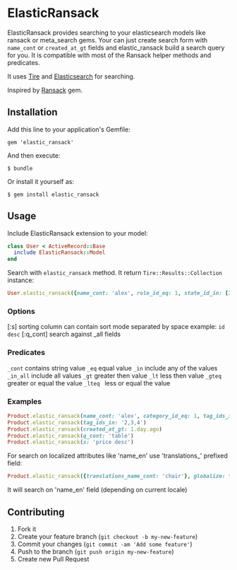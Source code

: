 # ElasticRansack

ElasticRansack provides searching to your elasticsearch models like ransack or meta_search gems.
Your can just create search form with `name_cont` or `created_at_gt` fields and elastic_ransack build a search query for you.
It is compatible with most of the Ransack helper methods and predicates.

It uses [Tire](https://github.com/karmi/tire) and [Elasticsearch](http://www.elasticsearch.org/) for searching.

Inspired by [Ransack](https://github.com/ernie/ransack) gem.

## Installation

Add this line to your application's Gemfile:

    gem 'elastic_ransack'

And then execute:

    $ bundle

Or install it yourself as:

    $ gem install elastic_ransack

## Usage

Include ElasticRansack extension to your model:

```ruby
class User < ActiveRecord::Base
  include ElasticRansack::Model
end
```

Search with `elastic_ransack` method. It return `Tire::Results::Collection` instance:

```ruby
User.elastic_ransack({name_cont: 'alex', role_id_eq: 1, state_id_in: [2, 3], created_at_gt: 1.day.ago})
```

### Options
 [:s]
   sorting column
   can contain sort mode separated by space
   example: `id desc`
 [:q_cont]
   search against _all fields

### Predicates
`_cont`    contains string value
`_eq`      equal value
`_in`      include any of the values
`_in_all`  include all values
`_gt`      greater then value
`_lt`      less then value
`_gteq`    greater or equal the value
`_lteq `   less or equal the value

### Examples

```ruby
Product.elastic_ransack(name_cont: 'alex', category_id_eq: 1, tag_ids_in: [2, 3])
Product.elastic_ransack(tag_ids_in: '2,3,4')
Product.elastic_ransack(created_at_gt: 1.day.ago)
Product.elastic_ransack(q_cont: 'table')
Product.elastic_ransack(s: 'price desc')
```

For search on localized attributes like 'name_en' use 'translations_' prefixed field:

```ruby
Product.elastic_ransack({translations_name_cont: 'chair'}, globalize: true)
```

It will search on 'name_en' field (depending on current locale)


## Contributing

1. Fork it
2. Create your feature branch (`git checkout -b my-new-feature`)
3. Commit your changes (`git commit -am 'Add some feature'`)
4. Push to the branch (`git push origin my-new-feature`)
5. Create new Pull Request
